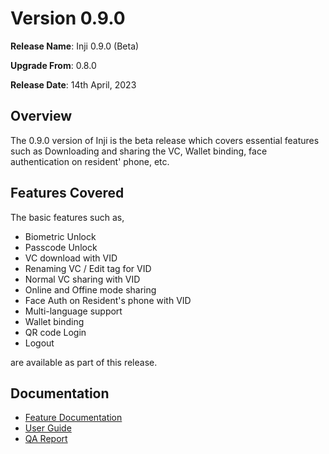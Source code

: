 # Version 0.9.0

**Release Name**: Inji 0.9.0 (Beta)

**Upgrade From**: 0.8.0

**Release Date**: 14th April, 2023

## Overview

The 0.9.0 version of Inji is the beta release which covers essential features such as Downloading and sharing the VC, Wallet binding, face authentication on resident' phone, etc.

## Features Covered

The basic features such as,

* Biometric Unlock
* Passcode Unlock
* VC download with VID
* Renaming VC / Edit tag for VID
* Normal VC sharing with VID
* Online and Offine mode sharing
* Face Auth on Resident's phone with VID
* Multi-language support
* Wallet binding
* QR code Login
* Logout

are available as part of this release.

## Documentation

* [Feature Documentation](./)
* [User Guide](https://docs.mosip.io/1.2.0/modules/mobile-application/inji-mobile-app-beta)
* [QA Report](https://docs.mosip.io/inji/versions/release-notes-1.0.0/test-report-0.9.0)

